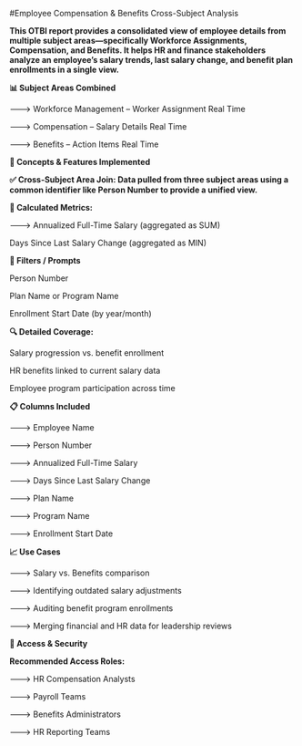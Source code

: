 
#Employee Compensation & Benefits Cross-Subject Analysis


**This OTBI report provides a consolidated view of employee details from multiple subject areas—specifically Workforce Assignments, Compensation, and Benefits. It helps HR and finance stakeholders analyze an employee’s salary trends, last salary change, and benefit plan enrollments in a single view.**

**📊 Subject Areas Combined**

---> Workforce Management – Worker Assignment Real Time

---> Compensation – Salary Details Real Time

---> Benefits – Action Items Real Time

**🧠 Concepts & Features Implemented**

**✅ Cross-Subject Area Join: Data pulled from three subject areas using a common identifier like Person Number to provide a unified view.**

**📌 Calculated Metrics:**

---> Annualized Full-Time Salary (aggregated as SUM)

Days Since Last Salary Change (aggregated as MIN)

**🎯 Filters / Prompts**

Person Number

Plan Name or Program Name

Enrollment Start Date (by year/month)

**🔍 Detailed Coverage:**

Salary progression vs. benefit enrollment

HR benefits linked to current salary data

Employee program participation across time

**📋 Columns Included**

---> Employee Name

---> Person Number

---> Annualized Full-Time Salary

---> Days Since Last Salary Change

---> Plan Name

---> Program Name

---> Enrollment Start Date

**📈 Use Cases**

---> Salary vs. Benefits comparison

---> Identifying outdated salary adjustments

---> Auditing benefit program enrollments

---> Merging financial and HR data for leadership reviews

**🔐 Access & Security**

**Recommended Access Roles:**

---> HR Compensation Analysts

---> Payroll Teams

---> Benefits Administrators

---> HR Reporting Teams


